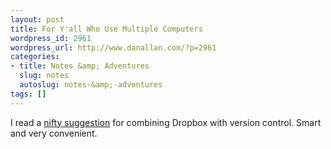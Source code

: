 ```yaml
---
layout: post
title: For Y'all Who Use Multiple Computers
wordpress_id: 2961
wordpress_url: http://www.danallan.com/?p=2961
categories:
- title: Notes &amp; Adventures
  slug: notes
  autoslug: notes-&amp;-adventures
tags: []
---
```


I read a [nifty suggestion](http://stackoverflow.com/questions/1960799/using-gitdropbox-together-effectively) for combining Dropbox with version control. Smart and very convenient.
